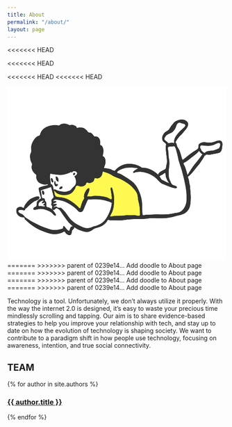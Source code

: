 ```yaml
---
title: About
permalink: "/about/"
layout: page
---
```

<<<<<<< HEAD

<<<<<<< HEAD

<<<<<<< HEAD
<<<<<<< HEAD

<img src="/assets/img/laying.png" height="400px">
=======
>>>>>>> parent of 0239e14... Add doodle to About page
=======
>>>>>>> parent of 0239e14... Add doodle to About page
=======
>>>>>>> parent of 0239e14... Add doodle to About page
=======
>>>>>>> parent of 0239e14... Add doodle to About page

Technology is a tool. Unfortunately, we don’t always utilize it properly. With the way the internet 2.0 is designed, it’s easy to waste your precious time mindlessly scrolling and tapping. Our aim is to share evidence-based strategies to help you improve your relationship with tech, and stay up to date on how the evolution of technology is shaping society. We want to contribute to a paradigm shift in how people use technology, focusing on awareness, intention, and true social connectivity.

<h2>TEAM</h2>
<div class="about-container">
{% for author in site.authors %}
<div class="main-home blog-column"><h3> <a href="{{ author.url }}">{{ author.title }}</a></h3></div>
{% endfor %}
</div>
